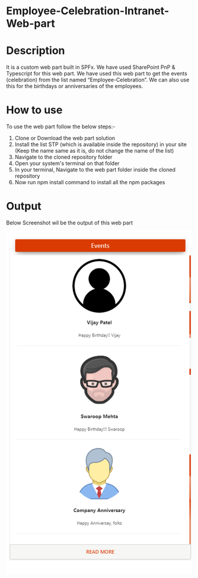 # Employee-Celebration-Intranet-Web-part
# Description
It is a custom web part built in SPFx. We have used SharePoint PnP & Typescript for this web part. We have used this web part to get the events (celebration) from the list named “Employee-Celebration”. We can also use this for the birthdays or anniversaries of the employees.
# How to use
To use the web part follow the below steps:-
1) Clone or Download the web part solution
2) Install the list STP (which is available inside the repository) in your site (Keep the name same as it is, do not change the name of the list)
3) Navigate to the cloned repository folder
4) Open your system's terminal on that folder
5) In your terminal, Navigate to the web part folder inside the cloned repository
6) Now run npm install command to install all the npm packages
# Output
Below Screenshot wil be the output of this web part

![Image of Yaktocat](https://github.com/mindlabco/Employee-Celebration-Intranet-Web-part/blob/master/Employee-Celebration.png)

